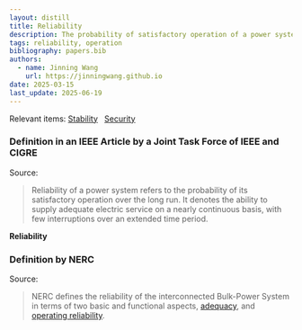 ```yaml
---
layout: distill
title: Reliability
description: The probability of satisfactory operation of a power system over the long run.
tags: reliability, operation
bibliography: papers.bib
authors:
  - name: Jinning Wang
    url: https://jinningwang.github.io
date: 2025-03-15
last_update: 2025-06-19
---
```


Relevant items: [Stability](/wiki/stability) &nbsp; [Security](/wiki/security)

### Definition in an IEEE Article by a Joint Task Force of IEEE and CIGRE

Source: <d-cite key="kundur2004stability"></d-cite>

> Reliability of a power system refers to the probability of its satisfactory operation over the long run.
> It denotes the ability to supply adequate electric service on a nearly continuous basis, with few interruptions over an extended time period.

**Reliability** <d-cite key="nerc2013terminology"></d-cite>

### Definition by NERC

Source: <d-cite key="nerc2013terminology"></d-cite>

> NERC defines the reliability of the interconnected Bulk-Power System in terms of two basic and functional aspects, [adequacy](/wiki/adequacy), and [operating reliability](/wiki/operating-reliability).
